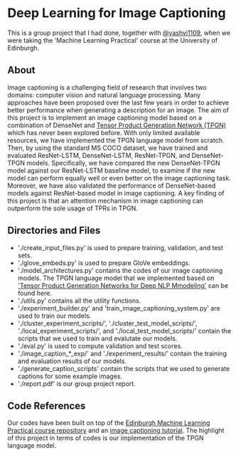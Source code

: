 # Deep Learning for Image Captioning

This is a group project that I had done, together with [@yashvi1109](https://github.com/yashvi1109), when we were taking the 'Machine Learning Practical' course at the University of Edinburgh.

## About

Image captioning is a challenging field of research that involves two domains: computer vision and natural language processing. Many approaches have been proposed over the last few years in order to achieve better performance when generating a description for an image. The aim of this project is to implement an image captioning model based on a combination of DenseNet and [Tensor Product Generation Network (TPGN)](https://arxiv.org/abs/1709.09118) which has never been explored before. With only limited available resources, we have implemented the TPGN language model from scratch. Then, by using the standard MS COCO dataset, we have trained and evaluated ResNet-LSTM, DenseNet-LSTM, ResNet-TPGN, and DenseNet-TPGN models. Specifically, we have compared the new DenseNet-TPGN model against our ResNet-LSTM baseline model, to examine if the new model can perform equally well or even better on the image captioning task. Moreover, we have also validated the performance of DenseNet-based models against ResNet-based model in image captioning. A key finding of this project is that an attention mechanism in image captioning can outperform the sole usage of TPRs in TPGN.

## Directories and Files

* './create_input_files.py' is used to prepare training, validation, and test sets.
* './glove_embeds.py' is used to prepare GloVe embeddings.
* './model_architectures.py' contains the codes of our image captioning models. The TPGN language model that we implemented based on ['Tensor Product Generation Networks for Deep NLP Mmodeling'](https://arxiv.org/abs/1709.09118) can be found here.
* './utils.py' contains all the utility functions.
* './experiment_builder.py' and 'train_image_captioning_system.py' are used to train our models.
* './cluster_experiment_scripts/', './cluster_test_model_scripts/', './local_experiment_scripts/', and './local_test_model_scripts/' contain the scripts that we used to train and evalutate our models.
* './eval.py' is used to compute validation and test scores.
* './image_caption_*_exp/' and './experiment_results/' contain the training and evaluation results of our models.
* './generate_caption_scripts' contain the scripts that we used to generate captions for some example images.
* './report.pdf' is our group project report.

## Code References

Our codes have been built on top of the [Edinburgh Machine Learning Practical course repository](https://github.com/CSTR-Edinburgh/mlpractical/tree/mlp2019-20/mlp_cluster_tutorial) and an [image captioning tutorial](https://github.com/sgrvinod/a-PyTorch-Tutorial-to-Image-Captioning). The highlight of this project in terms of codes is our implementation of the TPGN language model.
